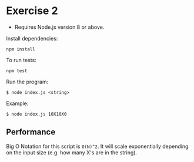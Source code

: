 # Exercise 2

- Requires Node.js version 8 or above.

Install dependencies:

    npm install

To run tests:

    npm test

Run the program:

    $ node index.js <string>

Example:

    $ node index.js 10X10X0


## Performance
Big O Notation for this script is `O(N)^2`. It will scale exponentially
depending on the input size (e.g. how many X's are in the string).
